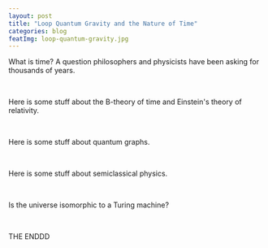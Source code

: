 ```yaml
---
layout: post
title: "Loop Quantum Gravity and the Nature of Time"
categories: blog
featImg: loop-quantum-gravity.jpg
---
```

<p class="dropCap">What is time? A question philosophers and physicists have been asking for thousands of years.</p>
<br>
<p>Here is some stuff about the B-theory of time and Einstein's theory of relativity.</p>
<br>
<p>Here is some stuff about quantum graphs.</p>
<br>
<p>Here is some stuff about semiclassical physics.</p>
<br>
<p>Is the universe isomorphic to a Turing machine?</p>
<br>
<p>THE ENDDD</p>